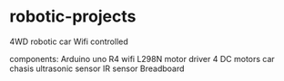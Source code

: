 # robotic-projects

4WD robotic car
Wifi controlled

components:
Arduino uno R4 wifi
L298N motor driver
4 DC motors
car chasis
ultrasonic sensor
IR sensor
Breadboard

